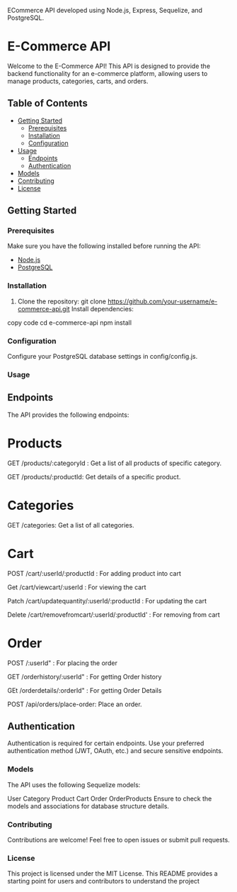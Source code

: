  ECommerce API developed using Node.js, Express, Sequelize, and PostgreSQL. 
# E-Commerce API

Welcome to the E-Commerce API! This API is designed to provide the backend functionality for an e-commerce platform, allowing users to manage products, categories, carts, and orders.

## Table of Contents
- [Getting Started](#getting-started)
  - [Prerequisites](#prerequisites)
  - [Installation](#installation)
  - [Configuration](#configuration)
- [Usage](#usage)
  - [Endpoints](#endpoints)
  - [Authentication](#authentication)
- [Models](#models)
- [Contributing](#contributing)
- [License](#license)

## Getting Started

### Prerequisites
Make sure you have the following installed before running the API:
- [Node.js](https://nodejs.org/)
- [PostgreSQL](https://www.postgresql.org/)

### Installation
1. Clone the repository:
   git clone https://github.com/your-username/e-commerce-api.git
Install dependencies:

copy code
cd e-commerce-api
npm install

### Configuration
Configure your PostgreSQL database settings in config/config.js.

### Usage
##  Endpoints
The API provides the following endpoints:

# Products

GET /products/:categoryId : Get a list of all products of specific category.

GET /products/:productId: Get details of a specific product.

# Categories
GET /categories: Get a list of all categories.

# Cart

POST    /cart/:userId/:productId : For adding product into cart

Get     /cart/viewcart/:userId   : For viewing the cart

Patch   /cart/updatequantity/:userId/:productId  : For updating the cart

Delete  /cart/removefromcart/:userId/:productId' : For removing from cart
 

# Order

POST   /:userId" : For placing the order

GET    /orderhistory/:userId" : For getting Order history

GEt    /orderdetails/:orderId" : For getting Order Details

POST /api/orders/place-order: Place an order.

## Authentication
Authentication is required for certain endpoints. Use your preferred authentication method (JWT, OAuth, etc.) and secure sensitive endpoints.

### Models
The API uses the following Sequelize models:

User
Category
Product
Cart
Order
OrderProducts
Ensure to check the models and associations for database structure details.

### Contributing
Contributions are welcome! Feel free to open issues or submit pull requests.

### License
This project is licensed under the MIT License.
This README provides a starting point for users and contributors to understand the project 
